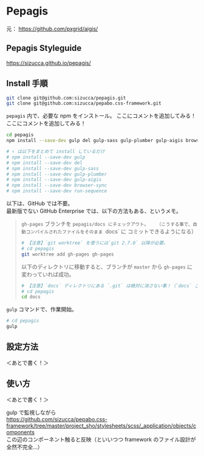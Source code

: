 # Pepagis

元：
https://github.com/pxgrid/aigis/

## Pepagis Styleguide

https://sizucca.github.io/pepagis/

## Install 手順

```sh
git clone git@github.com:sizucca/pepagis.git
git clone git@github.com:sizucca/pepabo.css-framework.git
```

`pepagis` 内で、必要な npm をインストール。
ここにコメントを追加してみる！
ここにコメントを追加してみる！

```sh
cd pepagis
npm install --save-dev gulp del gulp-sass gulp-plumber gulp-aigis browser-sync run-sequence

# ↑ は以下をまとめて install しているだけ
# npm install --save-dev gulp
# npm install --save-dev del
# npm install --save-dev gulp-sass
# npm install --save-dev gulp-plumber
# npm install --save-dev gulp-aigis
# npm install --save-dev browser-sync
# npm install --save-dev run-sequence
```

以下は、GitHub では不要。  
最新版でない GitHub Enterprise では、以下の方法もある、というメモ。

>  `gh-pages` ブランチを `pepagis/docs にチェックアウト。  
>  （こうする事で、自動コンパイルされたファイルをそのまま `docs` に コミットできるようになる）
>
>  ```sh
>  # 【注意】`git worktree` を使うには`git 2.7.0` 以降が必要。
>  # cd pepagis
>  git worktree add gh-pages gh-pages
>  ```
>  
>  以下のディレクトリに移動すると、ブランチが `master` から `gh-pages` に変わっていれば成功。
>  
>  ```sh
>  # 【注意】`docs` ディレクトリにある `.git` は絶対に消さない事！（`docs` ごと消すとかダメ、絶対）
>  # cd pepagis
>  cd docs
>  ```

`gulp` コマンドで、作業開始。

```sh
# cd pepagis
gulp
```

## 設定方法

＜あとで書く！＞

## 使い方

＜あとで書く！＞

gulp で監視しながら  
https://github.com/sizucca/pepabo.css-framework/tree/master/project_sho/stylesheets/scss/_application/objects/components  
この辺のコンポーネント触ると反映（といいつつ framework のファイル設計が全然不完全...）


